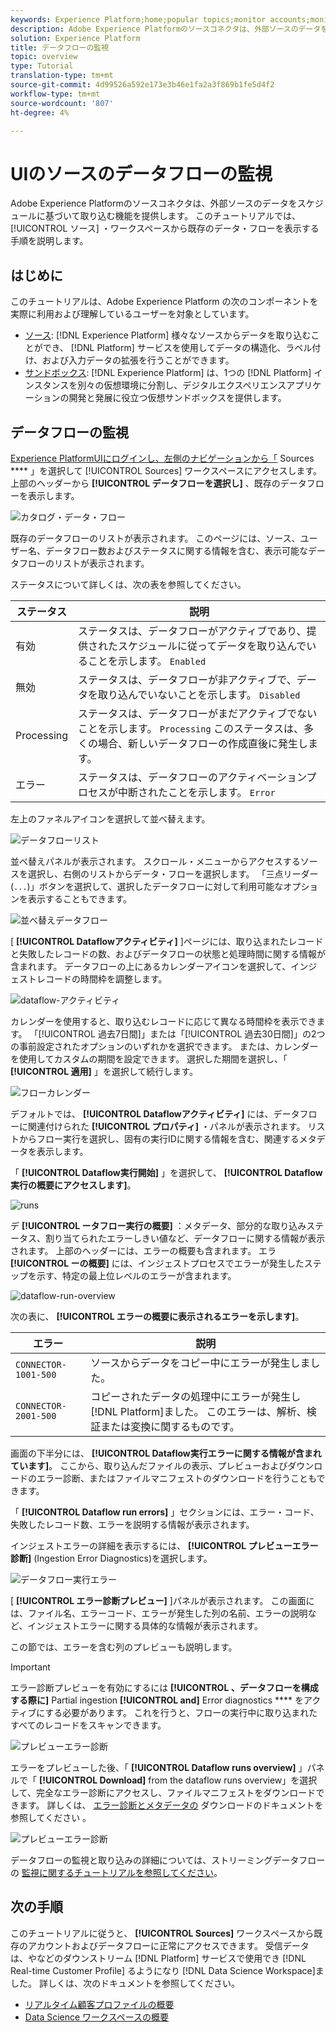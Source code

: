 ```yaml
---
keywords: Experience Platform;home;popular topics;monitor accounts;monitor dataflows;dataflows;sources
description: Adobe Experience Platformのソースコネクタは、外部ソースのデータをスケジュールに基づいて取り込む機能を提供します。 このチュートリアルでは、ソース・ワークスペースから既存のデータ・フローを表示する手順を説明します。
solution: Experience Platform
title: データフローの監視
topic: overview
type: Tutorial
translation-type: tm+mt
source-git-commit: 4d99526a592e173e3b46e1fa2a3f869b1fe5d4f2
workflow-type: tm+mt
source-wordcount: '807'
ht-degree: 4%

---
```



# UIのソースのデータフローの監視

Adobe Experience Platformのソースコネクタは、外部ソースのデータをスケジュールに基づいて取り込む機能を提供します。 このチュートリアルでは、 [!UICONTROL ソース] ・ワークスペースから既存のデータ・フローを表示する手順を説明します。

## はじめに

このチュートリアルは、Adobe Experience Platform の次のコンポーネントを実際に利用および理解しているユーザーを対象としています。

- [ソース](../../sources/home.md): [!DNL Experience Platform] 様々なソースからデータを取り込むことができ、 [!DNL Platform] サービスを使用してデータの構造化、ラベル付け、および入力データの拡張を行うことができます。
- [サンドボックス](../../sandboxes/home.md): [!DNL Experience Platform] は、1つの [!DNL Platform] インスタンスを別々の仮想環境に分割し、デジタルエクスペリエンスアプリケーションの開発と発展に役立つ仮想サンドボックスを提供します。

## データフローの監視

[Experience PlatformUIにログインし、左側のナビゲーションから「](https://platform.adobe.com) Sources **** 」を選択して [!UICONTROL Sources] ワークスペースにアクセスします。 上部のヘッダーから **[!UICONTROL データフローを選択し]** 、既存のデータフローを表示します。

![カタログ・データ・フロー](../assets/ui/monitor-sources/catalog-dataflows.png)

既存のデータフローのリストが表示されます。 このページには、ソース、ユーザー名、データフロー数およびステータスに関する情報を含む、表示可能なデータフローのリストが表示されます。

ステータスについて詳しくは、次の表を参照してください。

| ステータス | 説明 |
| ------ | ----------- |
| 有効 | ステータスは、データフローがアクティブであり、提供されたスケジュールに従ってデータを取り込んでいることを示します。 `Enabled` |
| 無効 | ステータスは、データフローが非アクティブで、データを取り込んでいないことを示します。 `Disabled` |
| Processing | ステータスは、データフローがまだアクティブでないことを示します。 `Processing` このステータスは、多くの場合、新しいデータフローの作成直後に発生します。 |
| エラー | ステータスは、データフローのアクティベーションプロセスが中断されたことを示します。 `Error` |

左上のファネルアイコンを選択して並べ替えます。

![データフローリスト](../assets/ui/monitor-sources/dataflows-list.png)

並べ替えパネルが表示されます。 スクロール・メニューからアクセスするソースを選択し、右側のリストからデータ・フローを選択します。 「三点リーダー(`...`)」ボタンを選択して、選択したデータフローに対して利用可能なオプションを表示することもできます。

![並べ替えデータフロー](../assets/ui/monitor-sources/dataflows-sort.png)

[ **[!UICONTROL Dataflowアクティビティ]** ]ページには、取り込まれたレコードと失敗したレコードの数、およびデータフローの状態と処理時間に関する情報が含まれます。 データフローの上にあるカレンダーアイコンを選択して、インジェストレコードの時間枠を調整します。

![dataflow-アクティビティ](../assets/ui/monitor-sources/dataflow-activity.png)

カレンダーを使用すると、取り込むレコードに応じて異なる時間枠を表示できます。 「[!UICONTROL 過去7日間]」または「[!UICONTROL 過去30日間]」の2つの事前設定されたオプションのいずれかを選択できます。 または、カレンダーを使用してカスタムの期間を設定できます。 選択した期間を選択し、「 **[!UICONTROL 適用]** 」を選択して続行します。

![フローカレンダー](../assets/ui/monitor-sources/flow-calendar.png)

デフォルトでは、 **[!UICONTROL Dataflowアクティビティ]** には、データフローに関連付けられた **[!UICONTROL プロパティ]** ・パネルが表示されます。 リストからフロー実行を選択し、固有の実行IDに関する情報を含む、関連するメタデータを表示します。

「 **[!UICONTROL Dataflow実行開始]** 」を選択して、 **[!UICONTROL Dataflow実行の概要にアクセスします]**。

![runs](../assets/ui/monitor-sources/run-metadata.png)

デ **[!UICONTROL ータフロー実行の概要]** ：メタデータ、部分的な取り込みステータス、割り当てられたエラーしきい値など、データフローに関する情報が表示されます。 上部のヘッダーには、エラーの概要も含まれます。 エラ **[!UICONTROL ーの概要]** には、インジェストプロセスでエラーが発生したステップを示す、特定の最上位レベルのエラーが含まれます。

![dataflow-run-overview](../assets/ui/monitor-sources/dataflow-run-overview.png)

次の表に、 **[!UICONTROL エラーの概要に表示されるエラーを示します]**。

| エラー | 説明 |
| ---------- | ----------- |
| `CONNECTOR-1001-500` | ソースからデータをコピー中にエラーが発生しました。 |
| `CONNECTOR-2001-500` | コピーされたデータの処理中にエラーが発生し [!DNL Platform]ました。 このエラーは、解析、検証または変換に関するものです。 |

画面の下半分には、 **[!UICONTROL Dataflow実行エラーに関する情報が含まれています]**。 ここから、取り込んだファイルの表示、プレビューおよびダウンロードのエラー診断、またはファイルマニフェストのダウンロードを行うこともできます。

「 **[!UICONTROL Dataflow run errors]** 」セクションには、エラー・コード、失敗したレコード数、エラーを説明する情報が表示されます。

インジェストエラーの詳細を表示するには、 **[!UICONTROL プレビューエラー診断]** (Ingestion Error Diagnostics)を選択します。

![データフロー実行エラー](../assets/ui/monitor-sources/dataflow-run-errors.png)

[ **[!UICONTROL エラー診断プレビュー]** ]パネルが表示されます。 この画面には、ファイル名、エラーコード、エラーが発生した列の名前、エラーの説明など、インジェストエラーに関する具体的な情報が表示されます。

この節では、エラーを含む列のプレビューも説明します。

>[!IMPORTANT]
>
>エラー診断プレビューを有効にするには **[!UICONTROL 、データフローを構成する際に]** Partial ingestion **[!UICONTROL and]** Error diagnostics **** をアクティブにする必要があります。 これを行うと、フローの実行中に取り込まれたすべてのレコードをスキャンできます。

![プレビューエラー診断](../assets/ui/monitor-sources/preview-error-diagnostics.png)

エラーをプレビューした後、「 **[!UICONTROL Dataflow runs overview]** 」パネルで「 **[!UICONTROL Download]** from the dataflow runs overview」を選択して、完全なエラー診断にアクセスし、ファイルマニフェストをダウンロードできます。 詳しくは、 [エラー診断とメタデータの](../../ingestion/batch-ingestion/partial.md#retrieve-errors) ダウンロードのドキュメントを参照してください [](../../ingestion/batch-ingestion/partial.md#download-metadata) 。

![プレビューエラー診断](../assets/ui/monitor-sources/download.png)

データフローの監視と取り込みの詳細については、ストリーミングデータフローの [監視に関するチュートリアルを参照してください](../../ingestion/quality/monitor-data-ingestion.md)。

## 次の手順

このチュートリアルに従うと、 **[!UICONTROL Sources]** ワークスペースから既存のアカウントおよびデータフローに正常にアクセスできます。 受信データは、やなどのダウンストリーム [!DNL Platform] サービスで使用でき [!DNL Real-time Customer Profile] るようになり [!DNL Data Science Workspace]ました。 詳しくは、次のドキュメントを参照してください。

- [リアルタイム顧客プロファイルの概要](../../profile/home.md)
- [Data Science ワークスペースの概要](../../data-science-workspace/home.md)
